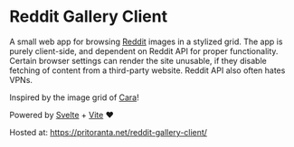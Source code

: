 # Reddit Gallery Client

A small web app for browsing [Reddit](https://www.reddit.com) images in a stylized grid. The app is purely client-side, and dependent on Reddit API for proper functionality. Certain browser settings can render the site unusable, if they disable fetching of content from a third-party website. Reddit API also often hates VPNs.

Inspired by the image grid of [Cara](https://cara.app/)!

Powered by [Svelte](https://svelte.dev/) + [Vite](https://vite.dev/) ❤️

Hosted at: https://pritoranta.net/reddit-gallery-client/
